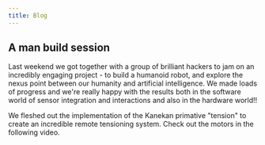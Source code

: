 ```yaml
---
title: Blog
---
```


## A man build session

Last weekend we got together with a group of brilliant hackers to jam on an incredibly engaging project - to build a humanoid robot, and explore the nexus point between our humanity and artificial intelligence.  We made loads of progress and we're really happy with the results both in the software world of sensor integration and interactions and also in the hardware world!!

We fleshed out the implementation of the Kanekan primative "tension" to create an incredible remote tensioning system.  Check out the motors in the following video.
